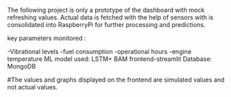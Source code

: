 The following project is only a prototype of the dashboard with mock refreshing values. Actual data is fetched with the help of sensors with is consolidated into RaspberryPi for further processing and predictions. 

key parameters monitored :

-Vibrational levels
-fuel consumption
-operational hours
-engine temperature
ML model used: LSTM+ BAM
frontend-streamlit
Database: MongoDB 
 

#The values and graphs displayed on the frontend are simulated values and not actual values.
